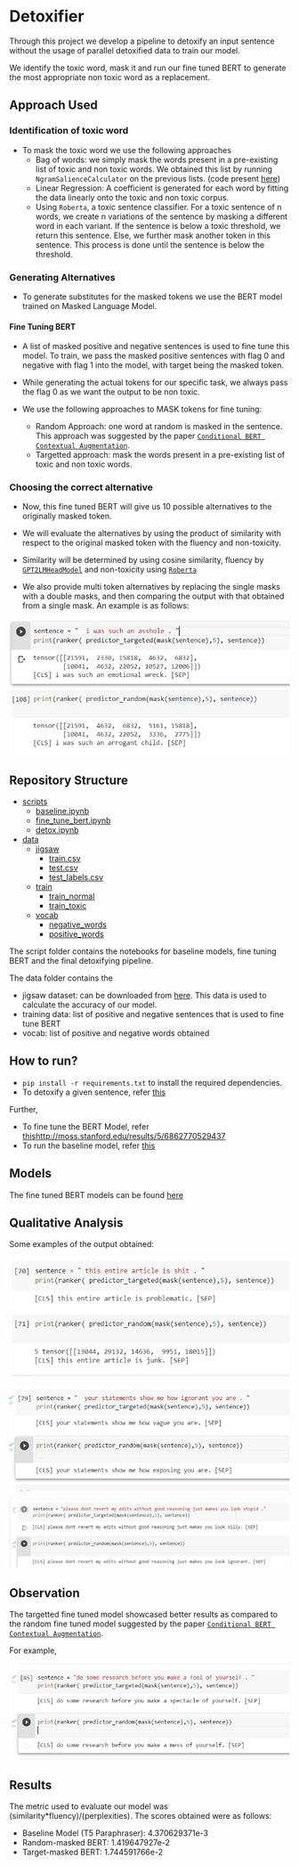 # Detoxifier

Through this project we develop a pipeline to detoxify an input sentence without the usage of parallel detoxified data to train our model. 

We identify the toxic word, mask it and run our fine tuned BERT to generate the most appropriate non toxic word as a replacement. 

## Approach Used

### Identification of toxic word
- To mask the toxic word we use the following approaches
    - Bag of words: we simply mask the words present in a pre-existing list of toxic and non toxic words. We obtained this list by running `NgramSalienceCalculator` on the previous lists. (code present [here](./scripts/detox.ipynb))
    - Linear Regression: A  coefficient is generated for each word by fitting the data linearly onto the toxic and non toxic corpus.
    - Using `Roberta`, a toxic sentence classifier. For a toxic sentence of n words, we create n variations of the sentence by masking a different word in each variant. If the sentence is below a toxic threshold, we return this sentence. Else, we further mask another token in this sentence. This process is done until the sentence is below the threshold. 

### Generating Alternatives 
- To generate substitutes for the masked tokens we use the BERT model trained on Masked Language Model. 

#### Fine Tuning BERT

- A list of masked positive and negative sentences is used to fine tune this model. To train, we pass the masked positive sentences with flag 0 and negative with flag 1 into the model, with target being the masked token. 

- While generating the actual tokens for our specific task, we always pass the flag 0 as we want the output to be non toxic.

- We use the following approaches to MASK tokens for fine tuning:
    - Random Approach: one word at random is masked in the sentence. This approach was suggested by the paper [`Conditional BERT Contextual Augmentation`](https://arxiv.org/abs/1812.06705). 
    - Targetted approach: mask the words present in a pre-existing list of toxic and non toxic words.

### Choosing the correct alternative

- Now, this fine tuned BERT will give us 10 possible alternatives to the originally masked token.
- We will evaluate the alternatives by using the product of similarity with respect to the original masked token with the fluency and non-toxicity.
- Similarity will be determined by using cosine similarity, fluency by [`GPT2LMHeadModel`](https://huggingface.co/docs/transformers/model_doc/gpt2) and non-toxicity using [`Roberta`](https://huggingface.co/SkolkovoInstitute/roberta_toxicity_classifier)


- We also provide multi token alternatives by replacing the single masks with a double masks, and then comparing the output with that obtained from a single mask. An example is as follows:

![Example 3](./examples/multi.jpeg)

## Repository Structure

 * [scripts](./scripts)
   * [baseline.ipynb](./scripts/baseline.ipynb)
   * [fine_tune_bert.ipynb](./scripts/fine_tune_bert.ipynb)
   * [detox.ipynb](./scripts/detox.ipynb)
 * [data](./data)
   * [jigsaw](./data/jigsaw/)
        * [train.csv](./data/jigsaw/train.csv)
        * [test.csv](./data/jigsaw/test.csv)
        * [test_labels.csv](./data/jigsaw/test_labels.csv)
   * [train](./data/train/)
        * [train_normal](./data/train/train_normal)
        * [train_toxic](./data/train/train_toxic)
   * [vocab](./data/vocab/)
        * [negative_words](./data/vocab/negative_words.txt)
        * [positive_words](./data/vocab/positive_words.txt)

The script folder contains the notebooks for baseline models, fine tuning BERT and the final detoxifying pipeline. 

The data folder contains the 
- jigsaw dataset: can be downloaded from [here](https://www.kaggle.com/c/jigsaw-toxic-comment-classification-challenge). This data is used to calculate the accuracy of our model.
- training data: list of positive and negative sentences that is used to fine tune BERT
- vocab: list of positive and negative words obtained


## How to run?

- `pip install -r requirements.txt` to install the required dependencies.
- To detoxify a given sentence, refer [this](./scripts/detox.ipynb)

Further,
-  To fine tune the BERT Model, refer [this](./scripts/fine_tune_bert.ipynb)http://moss.stanford.edu/results/5/6862770529437
- To run the baseline model, refer [this](./scripts/baseline.ipynb)

## Models

The fine tuned BERT models can be found [here](https://iiitaphyd-my.sharepoint.com/:f:/g/personal/eshika_k_research_iiit_ac_in/EiGJLE_32NVEqzGDiNUx6WgBP6ZGWgYDQjcd6CvvOBBPJw?e=caBKUH)


## Qualitative Analysis

Some examples of the output obtained:

![Example 1](./examples/ex1.jpeg)

![Example 2](./examples/ex2.jpeg)

![Example 3](./examples/ex3.jpeg)

## Observation
The targetted fine tuned model showcased better results as compared to the random fine tuned model suggested by the paper [`Conditional BERT Contextual Augmentation`](https://arxiv.org/abs/1812.06705). 


For example,


![Example 1](./examples/ex4.jpeg)


## Results

The metric used to evaluate our model was (similarity*fluency)/(perplexities).
The scores obtained were as follows:

- Baseline Model (T5 Paraphraser): 4.370629371e-3
- Random-masked BERT: 1.419647927e-2
- Target-masked BERT: 1.744591766e-2
